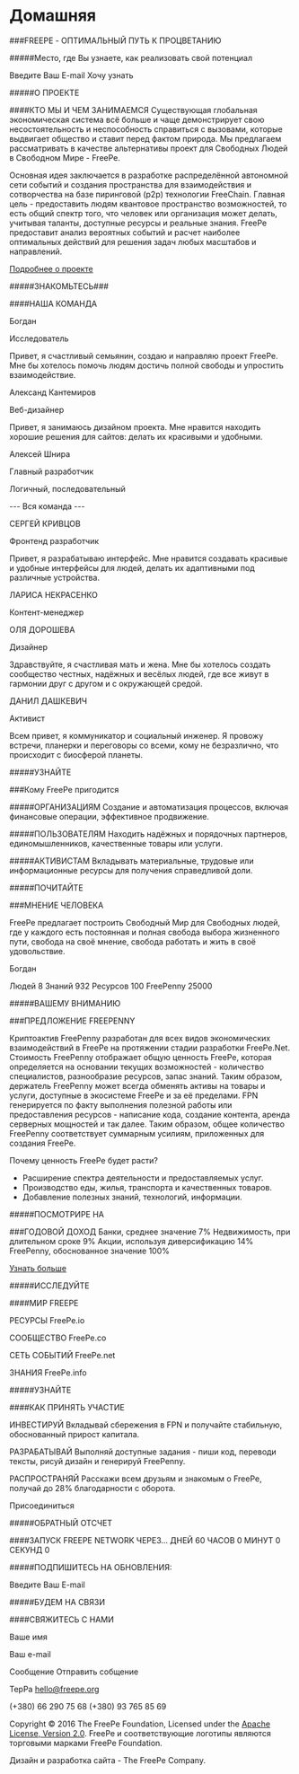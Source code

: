 # Домашняя

###FREEPE - ОПТИМАЛЬНЫЙ ПУТЬ К ПРОЦВЕТАНИЮ

#####Место, где Вы узнаете, как реализовать свой потенциал


Введите Ваш E-mail
  Хочу узнать
 

#####О ПРОЕКТЕ

####КТО МЫ И ЧЕМ ЗАНИМАЕМСЯ
Существующая глобальная экономическая система всё больше и чаще демонстрирует свою несостоятельность и неспособность справиться с вызовами, которые выдвигает общество и ставит перед фактом природа. Мы предлагаем рассматривать в качестве альтернативы проект для Свободных Людей в Свободном Мире - FreePe.

Основная идея заключается в разработке распределённой автономной сети событий и создания пространства для взаимодействия и сотворчества на базе пиринговой (p2p) технологии FreeChain. Главная цель - предоставить людям квантовое пространство возможностей, то есть общий спектр того, что человек или организация может делать, учитывая таланты, доступные ресурсы и реальные знания. FreePe предоставит анализ вероятных событий и расчет наиболее оптимальных действий для решения задач любых масштабов и направлений.

[Подробнее о проекте](https://freepe.org/ru/about.html)


#####ЗНАКОМЬТЕСЬ###

####НАША КОМАНДА

Богдан

Исследователь


Привет, я счастливый семьянин, создаю и направляю проект FreePe. Мне бы хотелось помочь людям достичь полной свободы и упростить взаимодействие.


Александ Кантемиров

Веб-дизайнер

Привет, я занимаюсь дизайном проекта. Мне нравится находить хорошие решения для сайтов: делать их красивыми и удобными.


Алексей Шнира

Главный разработчик

Логичный, последовательный
  
--- Вся команда ---

СЕРГЕЙ КРИВЦОВ

Фронтенд разработчик

Привет, я разрабатываю интерфейс. Мне нравится создавать красивые и удобные интерфейсы для людей, делать их адаптивными под различные устройства.

  

ЛАРИСА НЕКРАСЕНКО

Контент-менеджер
  

ОЛЯ ДОРОШЕВА

Дизайнер

Здравствуйте, я счастливая мать и жена. Мне бы хотелось создать сообщество честных, надёжных и весёлых людей, где все живут в гармонии друг с другом и с окружающей средой.
  

ДАНИЛ ДАШКЕВИЧ

Активист

Всем привет, я коммуникатор и социальный инженер. Я провожу встречи, планерки и переговоры cо всеми, кому не безразлично, что происходит с биосферой планеты.



#####УЗНАЙТЕ

###Кому FreePe пригодится

#####ОРГАНИЗАЦИЯМ
Создание и автоматизация процессов, включая финансовые операции, эффективное продвижение.

#####ПОЛЬЗОВАТЕЛЯМ
Находить надёжных и порядочных партнеров, единомышленников, качественные товары или услуги.

#####АКТИВИСТАМ
Вкладывать материальные, трудовые или информационные ресурсы  для получения справедливой доли.

#####ПОЧИТАЙТЕ

###МНЕНИЕ ЧЕЛОВЕКА

FreePe предлагает построить Свободный Мир для Свободных людей, где у каждого есть постоянная и полная свобода выбора жизненного пути, свобода на своё мнение, свобода работать и жить в своё удовольствие.

Богдан

  
Людей
8
Знаний
932
Ресурсов
100
FreePenny
25000

#####ВАШЕМУ ВНИМАНИЮ

###ПРЕДЛОЖЕНИЕ FREEPENNY

Криптоактив FreePenny разработан для всех видов экономических взаимодействий в FreePe на протяжении стадии разработки FreePe.Net. Стоимость FreePenny отображает общую ценность FreePe, которая определяется на основании текущих возможностей - количество специалистов, разнообразие ресурсов, запас знаний. Таким образом, держатель FreePenny может всегда обменять активы на товары и услуги, доступные в экосистеме FreePe и за её пределами. FPN генерируется по факту выполнения полезной работы или предоставления ресурсов - написание кода, создание контента, аренда серверных мощностей и так далее. Таким образом, общее количество FreePenny соответствует суммарным усилиям, приложенных для создания FreePe.

Почему ценность FreePe будет расти?
* Расширение спектра деятельности и предоставляемых услуг.
* Производство еды, жилья, транспорта и качественных товаров.
* Добавление полезных знаний, технологий, информации.


#####ПОСМОТРИРЕ НА

###ГОДОВОЙ ДОХОД
Банки, среднее значение 7%
Недвижимость, при длительном сроке 9%
Акции, используя диверсификацию 14%
FreePenny, обоснованное значение 100%

[Узнать больше](https://freepe.org/ru/offer.html)


#####ИССЛЕДУЙТЕ

####МИР FREEPE

РЕСУРСЫ
FreePe.io


СООБЩЕСТВО
FreePe.co

СЕТЬ СОБЫТИЙ
FreePe.net

ЗНАНИЯ
FreePe.info


#####УЗНАЙТЕ

####КАК ПРИНЯТЬ УЧАСТИЕ

ИНВЕСТИРУЙ
Вкладывай сбережения в FPN и получайте стабильную, обоснованный прирост капитала.


РАЗРАБАТЫВАЙ
Выполняй доступные задания - пиши код, переводи тексты, рисуй дизайн и генерируй FreePenny.


РАСПРОСТРАНЯЙ
Расскажи всем друзьям и знакомым о FreePe, получай до 28% благодарности с оборота.

Присоединиться


#####ОБРАТНЫЙ ОТСЧЕТ

####ЗАПУСК FREEPE NETWORK ЧЕРЕЗ...
ДНЕЙ
60
ЧАСОВ
0
МИНУТ
0
СЕКУНД
0

#####ПОДПИШИТЕСЬ НА ОБНОВЛЕНИЯ:

Введите Ваш E-mail

#####БУДЕМ НА СВЯЗИ

####СВЯЖИТЕСЬ С НАМИ

Ваше имя
 
Ваш e-mail
 
Сообщение
 Отправить собщение
 
 
ТерРа
hello@freepe.org

(+380) 66 290 75 68
(+380) 93 765 85 69

Copyright © 2016 The FreePe Foundation, Licensed under the [Apache License, Version 2.0](https://www.apache.org/licenses/LICENSE-2.0). FreePe и соответствующие логотипы являются торговыми марками FreePe Foundation.

Дизайн и разработка сайта - The FreePe Company.

